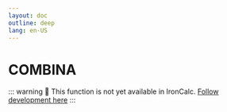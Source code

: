 ```yaml
---
layout: doc
outline: deep
lang: en-US
---
```


# COMBINA

::: warning
🚧 This function is not yet available in IronCalc.
[Follow development here](https://github.com/ironcalc/IronCalc/labels/Functions)
:::